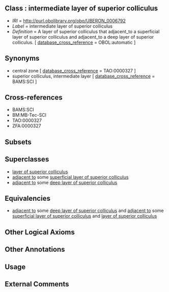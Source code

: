 
## Class : intermediate layer of superior colliculus

 * *IRI* = http://purl.obolibrary.org/obo/UBERON_0006792
 * *Label* = intermediate layer of superior colliculus
 * *Definition* = A layer of superior colliculus that adjacent_to a superficial layer of superior colliculus and adjacent_to a deep layer of superior colliculus. [ [database_cross_reference](../../ef/oboInOwl#hasDbXref.md) = OBOL:automatic ]

## Synonyms

 * central zone [ [database_cross_reference](../../ef/oboInOwl#hasDbXref.md) = TAO:0000327 ]
 * superior colliculus, intermediate layer [ [database_cross_reference](../../ef/oboInOwl#hasDbXref.md) = BAMS:SCI ]

## Cross-references

 * BAMS:SCI
 * BM:MB-Tec-SCI
 * TAO:0000327
 * ZFA:0000327

## Subsets


## Superclasses

 * [layer of superior colliculus](../../UBERON/83/UBERON_0006783.md)
 * [adjacent to](../../RO/20/RO_0002220.md) some [superficial layer of superior colliculus](../../UBERON/91/UBERON_0006791.md)
 * [adjacent to](../../RO/20/RO_0002220.md) some [deep layer of superior colliculus](../../UBERON/93/UBERON_0006793.md)

## Equivalencies

 * [adjacent to](../../RO/20/RO_0002220.md) some [deep layer of superior colliculus](../../UBERON/93/UBERON_0006793.md) and [adjacent to](../../RO/20/RO_0002220.md) some [superficial layer of superior colliculus](../../UBERON/91/UBERON_0006791.md) and [layer of superior colliculus](../../UBERON/83/UBERON_0006783.md)

## Other Logical Axioms


## Other Annotations


## Usage


## External Comments

